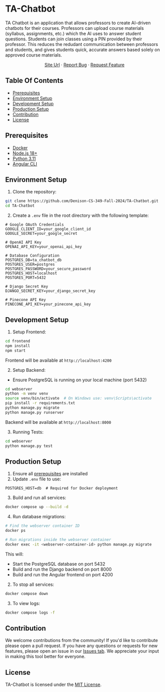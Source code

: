 # TA-Chatbot
TA Chatbot is an application that allows professors to create AI-driven chatbots for their courses. Professors can upload course materials (syllabus, assignments, etc.) which the AI uses to answer student questions. Students can join classes using a PIN provided by their professor. This reduces the redudant communication between professors and students, and gives students quick, accurate answers based solely on approved course materials.
<p align="center">
    <a href="https://www.ta-chat.website/">Site Url</a>
    ·
    <a href="https://github.com/Denison-CS-349-Fall-2024/TA-Chatbot/issues">Report Bug</a>
    ·
    <a href="https://github.com/Denison-CS-349-Fall-2024/TA-Chatbot/issues">Request Feature</a>
  </p>



## Table Of Contents
- [Prerequisites](#prerequisites)
- [Environment Setup](#environment-setup)
- [Development Setup](#development-setup)
- [Production Setup](#production-setup)
- [Contribution](#contribution)
- [License](#license)


## Prerequisites
- [Docker](https://docs.docker.com/engine/install/)
- [Node.js 18+](https://nodejs.org/en/download/package-manager/current)
- [Python 3.11](https://www.python.org/downloads/)
- [Angular CLI](https://angular.dev/tools/cli)

## Environment Setup

1. Clone the repository:
```bash
git clone https://github.com/Denison-CS-349-Fall-2024/TA-Chatbot.git
cd TA-Chatbot
```

2. Create a `.env` file in the root directory with the following template:
```env
# Google OAuth Credentials
GOOGLE_CLIENT_ID=your_google_client_id
GOOGLE_SECRET=your_google_secret

# OpenAI API Key
OPENAI_API_KEY=your_openai_api_key

# Database Configuration
POSTGRES_DB=ta_chatbot_db
POSTGRES_USER=postgres
POSTGRES_PASSWORD=your_secure_password
POSTGRES_HOST=localhost
POSTGRES_PORT=5432

# Django Secret Key
DJANGO_SECRET_KEY=your_django_secret_key

# Pinecone API Key
PINECONE_API_KEY=your_pinecone_api_key
```

## Development Setup

1. Setup Frontend:
```bash
cd frontend
npm install
npm start
```
Frontend will be available at `http://localhost:4200`

2. Setup Backend:
- Ensure PostgreSQL is running on your local machine (port 5432)
```bash
cd webserver
python -m venv venv
source venv/bin/activate  # On Windows use: venv\Scripts\activate
pip install -r requirements.txt
python manage.py migrate
python manage.py runserver
```
Backend will be available at `http://localhost:8000`

3. Running Tests:
```bash
cd webserver
python manage.py test
```

## Production Setup

1. Ensure all [prerequisites](#prerequisites) are installed
2. Update `.env` file to use:
```env
POSTGRES_HOST=db  # Required for Docker deployment
```

3. Build and run all services:
```bash
docker compose up --build -d
```

4. Run database migrations:
```bash
# Find the webserver container ID
docker ps

# Run migrations inside the webserver container
docker exec -it <webserver-container-id> python manage.py migrate
```

This will:
- Start the PostgreSQL database on port 5432
- Build and run the Django backend on port 8000
- Build and run the Angular frontend on port 4200

2. To stop all services:
```bash
docker compose down
```

3. To view logs:
```bash
docker compose logs -f
```
## Contribution

We welcome contributions from the community! If you'd like to contribute please open a pull request. If you have any questions or requests for new features, please open an issue in our [Issues tab](https://github.com/Denison-CS-349-Fall-2024/TA-Chatbot/issues). We appreciate your input in making this tool better for everyone.

## License

TA-Chatbot is licensed under the [MIT License](LICENSE).
